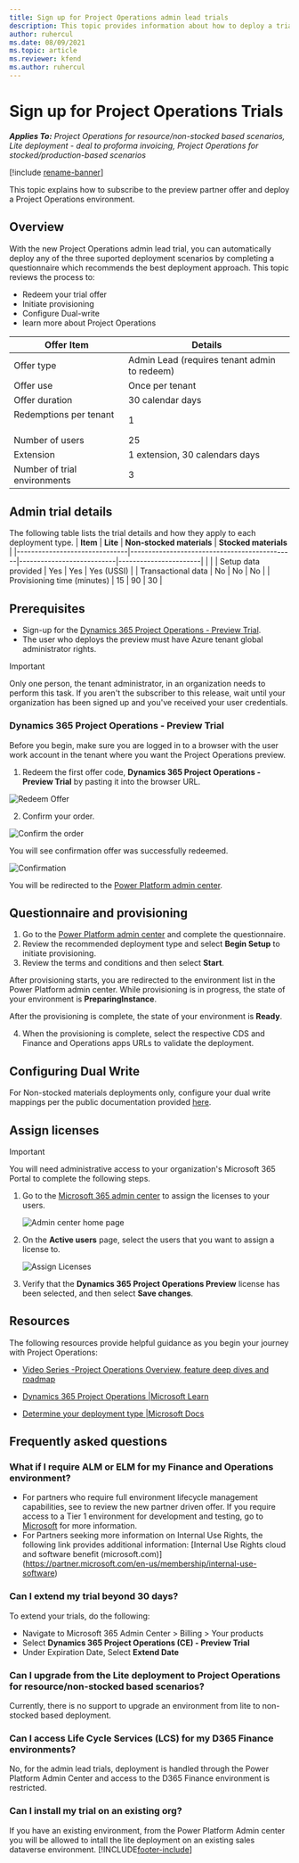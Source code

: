 ```yaml
---
title: Sign up for Project Operations admin lead trials
description: This topic provides information about how to deploy a trial of Project Operations.
author: ruhercul
ms.date: 08/09/2021
ms.topic: article
ms.reviewer: kfend 
ms.author: ruhercul
---
```


# Sign up for Project Operations Trials 

_**Applies To:** Project Operations for resource/non-stocked based scenarios, Lite deployment - deal to proforma invoicing, Project Operations for stocked/production-based scenarios_ 

[!include [rename-banner](~/includes/cc-data-platform-banner.md)]

This topic explains how to subscribe to the preview partner offer and deploy a Project Operations environment.

## Overview
With the new Project Operations admin lead trial, you can automatically deploy any of the three suported deployment scenarios by completing a questionnaire which recommends the best deployment approach. This topic reviews the process to:

- Redeem your trial offer
- Initiate provisioning
- Configure Dual-write
- learn more about Project Operations 


| **Offer Item**                    | **Details**                                  |
|------------------------------|----------------------------------------------|
| Offer type                   | Admin Lead (requires tenant admin to redeem) |
| Offer use                    | Once per tenant                              |
| Offer duration               | 30 calendar days                             |
| Redemptions per tenant       | 1                                            |
| Number of users              | 25                                           |
| Extension                    | 1 extension, 30 calendars days               |
| Number of trial environments | 3                                            |


## Admin trial details
The following table lists the trial details and how they apply to each deployment type.
| **Item**                   | **Lite**                                     | **Non-stocked materials** | **Stocked materials** |
|-------------------------------|----------------------------------------------|---------------------------|-----------------------|
|     |
| Setup data provided           | Yes                                          | Yes                       | Yes (USSI)            |
| Transactional data            | No                                           | No                        | No                    |
| Provisioning time (minutes)   | 15                                           | 90                        | 30                    |

## Prerequisites

- Sign-up for the [Dynamics 365 Project Operations - Preview Trial](https://www.aka.ms/try-po).
- The user who deploys the preview must have Azure tenant global administrator rights.

> [!IMPORTANT]
> Only one person, the tenant administrator, in an organization needs to perform this task. If you aren't the subscriber to this release, wait until your organization has been signed up and you've received your user credentials.

### Dynamics 365 Project Operations - Preview Trial 

Before you begin, make sure you are logged in to a browser with the user work account in the tenant where you want the Project Operations preview.

1. Redeem the first offer code, **Dynamics 365 Project Operations - Preview Trial** by pasting it into the browser URL.

  ![Redeem Offer](./media/16RedeemFirstOfferNew.png)

2. Confirm your order.

  ![Confirm the order](./media/17ConfirmOrderNew.png)

You will see confirmation offer was successfully redeemed.

  ![Confirmation](./media/18OrderConfirmationNew.png)

You will be redirected to the [Power Platform admin center](https://admin.powerplatform.com/projectoperationstrial).

## Questionnaire and provisioning

1.	Go to the [Power Platform admin center](https://admin.powerplatform.com/projectoperationstrial) and complete the questionnaire.  
2.	Review the recommended deployment type and select **Begin Setup** to initiate provisioning.
3.	Review the terms and conditions and then select **Start**.

   After provisioning starts, you are redirected to the environment list in the Power Platform admin center. While provisioning is in progress, the state of your environment is **PreparingInstance**.
 
  After the provisioning is complete, the state of your environment is **Ready**.
 
4.	When the provisioning is complete, select the respective CDS and Finance and Operations apps URLs to validate the deployment.

## Configuring Dual Write
For Non-stocked materials deployments only, configure your dual write mappings per the public documentation provided [here](https:/docs.microsoft.com/en-us/dynamics365/project-operations/environment/resource-dual-write-maps).

## Assign licenses

> [!IMPORTANT]
> You will need administrative access to your organization's Microsoft 365 Portal to complete the following steps.

1. Go to the [Microsoft 365 admin center](https://portal.office.com/) to assign the licenses to your users.

   ![Admin center home page](./media/14AdminPortal.png)

2. On the **Active users** page, select the users that you want to assign a license to.

   ![Assign Licenses](./media/15AssignLicenses.png)

3. Verify that the **Dynamics 365 Project Operations Preview**  license has been selected, and then select **Save changes**.

## Resources
The following resources provide helpful guidance as you begin your journey with Project Operations:

-   [Video Series -Project Operations Overview, feature deep dives and
    roadmap](https://youtube.com/playlist?list=PLcakwueIHoT_LJ3Fr1tHnkPk5lioqE6uH)

-   [Dynamics 365 Project Operations \|Microsoft
    Learn](https://docs.microsoft.com/en-us/learn/modules/examine-dynamics-365-project-operations/)

-   [Determine your deployment type \|Microsoft
    Docs](https://docs.microsoft.com/en-us/dynamics365/project-operations/environment/determine-deployment-type)

## Frequently asked questions

### What if I require ALM or ELM for my Finance and Operations environment?
- For partners who require full environment lifecycle management capabilities, see [](https://experience.dynamics.com/requestlicense) to review the new partner driven offer. If you require access to a Tier 1 environment for development and testing, go to [Microsoft](microsoft.com) for more information.
- For Partners seeking more information on Internal Use Rights, the following link provides additional information: [Internal Use Rights cloud and software benefit (microsoft.com)] (https://partner.microsoft.com/en-us/membership/internal-use-software)

### Can I extend my trial beyond 30 days?
To extend your trials, do the following:
 - Navigate to Microsoft 365 Admin Center > Billing > Your products
 - Select **Dynamics 365 Project Operations (CE) - Preview Trial**
 - Under Expiration Date, Select **Extend Date**

### Can I upgrade from the Lite deployment to Project Operations for resource/non-stocked based scenarios?
Currently, there is no support to upgrade an environment from lite to non-stocked based deployment.

### Can I access Life Cycle Services (LCS) for my D365 Finance environments?  
No, for the admin lead trials, deployment is handled through the Power Platform Admin Center and access to the D365 Finance environment is restricted.

### Can I install my trial on an existing org?
If you have an existing environment, from the Power Platform Admin center you will be allowed to intall the lite deployment on an existing sales dataverse environment.
[!INCLUDE[footer-include](../includes/footer-banner.md)]
